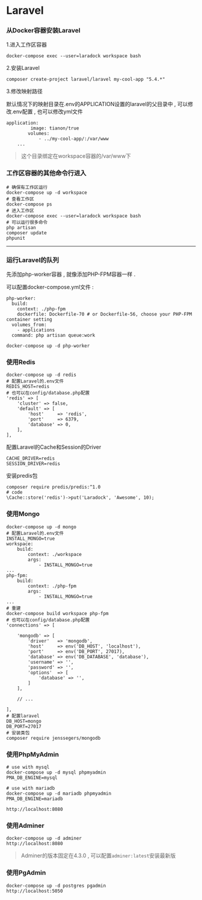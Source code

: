 # Laravel

### 从Docker容器安装Laravel

1.进入工作区容器

```
docker-compose exec --user=laradock workspace bash
```

2.安装Laravel

```
composer create-project laravel/laravel my-cool-app "5.4.*"
```

3.修改映射路径

默认情况下的映射目录在.env的APPLICATION设置的laravel的父目录中 , 可以修改.env配置 , 也可以修改yml文件

```
application:
         image: tianon/true
        volumes:
            - ../my-cool-app/:/var/www
    ...
```

> 这个目录绑定在workspace容器的/var/www下

### 工作区容器的其他命令行进入

```
# 确保有工作区运行
docker-compose up -d workspace
# 查看工作区
docker-compose ps
# 进入工作区
docker-compose exec --user=laradock workspace bash
# 可以运行很多命令
php artisan
composer update
phpunit
```

---

### 运行Laravel的队列

先添加php-worker容器 , 就像添加PHP-FPM容器一样 .

可以配置docker-compose.yml文件 :

```
php-worker:
  build:
    context: ./php-fpm
    dockerfile: Dockerfile-70 # or Dockerfile-56, choose your PHP-FPM container setting
  volumes_from:
    - applications
  command: php artisan queue:work
```

```
docker-compose up -d php-worker
```

### 使用Redis

```
docker-compose up -d redis
# 配置Laravel的.env文件
REDIS_HOST=redis
# 也可以在config/database.php配置
'redis' => [
    'cluster' => false,
    'default' => [
        'host'     => 'redis',
        'port'     => 6379,
        'database' => 0,
    ],
],
```

配置Laravel的Cache和Session的Driver

```
CACHE_DRIVER=redis
SESSION_DRIVER=redis
```

安装predis包

```
composer require predis/predis:^1.0
# code
\Cache::store('redis')->put('Laradock', 'Awesome', 10);
```

### 使用Mongo

```
docker-compose up -d mongo
# 配置Laravel的.env文件
INSTALL_MONGO=true
workspace:
    build:
        context: ./workspace
        args:
            - INSTALL_MONGO=true
...
php-fpm:
    build:
        context: ./php-fpm
        args:
            - INSTALL_MONGO=true
...
# 重建
docker-compose build workspace php-fpm
# 也可以在config/database.php配置
'connections' => [

    'mongodb' => [
        'driver'   => 'mongodb',
        'host'     => env('DB_HOST', 'localhost'),
        'port'     => env('DB_PORT', 27017),
        'database' => env('DB_DATABASE', 'database'),
        'username' => '',
        'password' => '',
        'options'  => [
            'database' => '',
        ]
    ],

    // ...

],
# 配置laravel
DB_HOST=mongo
DB_PORT=27017
# 安装类包
composer require jenssegers/mongodb
```

### 使用PhpMyAdmin

```
# use with mysql
docker-compose up -d mysql phpmyadmin
PMA_DB_ENGINE=mysql

# use with mariadb
docker-compose up -d mariadb phpmyadmin
PMA_DB_ENGINE=mariadb

http://localhost:8080
```

### 使用Adminer

```
docker-compose up -d adminer  
http://localhost:8080
```

> Adminer的版本固定在4.3.0 , 可以配置`adminer:latest`安装最新版

### 使用PgAdmin

```
docker-compose up -d postgres pgadmin
http://localhost:5050
```



